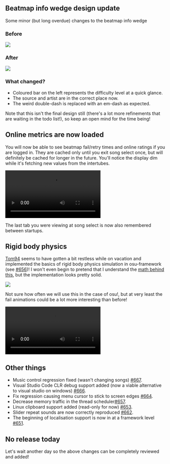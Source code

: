 ## Beatmap info wedge design update

Some minor (but long overdue) changes to the beatmap info wedge

### Before

![](https://puu.sh/vuyYa/c864adf33f.png)

### After

![](https://puu.sh/vuyZI/a83c37227e.png)

### What changed?

- Coloured bar on the left represents the difficulty level at a quick glance.
- The source and artist are in the correct place now.
- The weird double-dash is replaced with an em-dash as expected.

Note that this isn't the final design still (there's a lot more refinements that are waiting in the todo list!), so keep an open mind for the time being!

## Online metrics are now loaded

You will now be able to see beatmap fail/retry times and online ratings if you are logged in. They are cached only until you exit song select once, but will definitely be cached for longer in the future. You'll notice the display dim while it's fetching new values from the intertubes.

<video src="//puu.sh/zPnBo/ed87e01ec9.mp4" controls preload="metadata"></video>

The last tab you were viewing at song select is now also remembered between startups.

## Rigid body physics

[Tom94](https://github.com/Tom94) seems to have gotten a bit restless while on vacation and implemented the basics of rigid body physics simulation in osu-framework (see [#656](https://github.com/ppy/osu-framework/pull/656))! I won't even begin to pretend that I understand the [math behind this](http://i.imgur.com/LVf7d4d.png), but the implementation looks pretty solid.

![](https://puu.sh/vulcm/cca30ab2d1.png)

Not sure how often we will use this in the case of osu!, but at very least the fail animations could be a lot more interesting than before!

<video src="//puu.sh/zPo6P/035d57a955.mp4" controls preload="metadata"></video>

## Other things

- Music control regression fixed (wasn't changing songs) [#667](https://github.com/ppy/osu/pull/667).
- Visual Studio Code CLR debug support added (now a viable alternative to visual studio on windows) [#666](https://github.com/ppy/osu/pull/666).
- Fix regression causing menu cursor to stick to screen edges [#664](https://github.com/ppy/osu/pull/664).
- Decrease memory traffic in the thread scheduler[#657](https://github.com/ppy/osu-framework/pull/657).
- Linux clipboard support added (read-only for now) [#653](https://github.com/ppy/osu-framework/pull/653).
- Slider repeat sounds are now correctly reproduced [#662](https://github.com/ppy/osu/pull/662).
- The beginning of localisation support is now in at a framework level [#651](https://github.com/ppy/osu-framework/pull/651).

## No release today

Let's wait another day so the above changes can be completely reviewed and added!